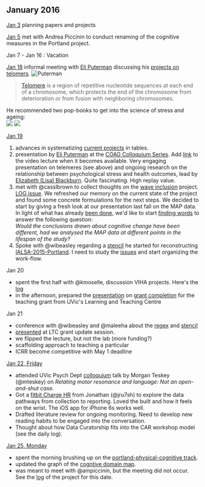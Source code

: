 ## January 2016

[Jan 3](https://github.com/andkov/about/blob/master/2016/log/jan/2016-01-03.md)  planning papers and projects

[Jan 5](https://github.com/IALSA/Portland-physical-cognitive/issues/3) met with Andrea Piccinin to conduct renaming of the cognitive measures in the Portland project. 

Jan 7 - Jan 16 : Vacation

[Jan 18]()   informal meeting with [Eli Puterman](http://profiles.ucsf.edu/eli.puterman) discussing his [projects on telomers](https://projectreporter.nih.gov/project_info_results.cfm?aid=8847776&icde=0). ![Puterman](http://profiles.ucsf.edu/profile/Modules/CustomViewPersonGeneralInfo/PhotoHandler.ashx?NodeID=366241&cachekey=f6fb65f4-6b1b-46ea-9786-5997190f5f49)   
> [Telomere](https://en.wikipedia.org/wiki/Telomere) is a region of repetitive nucleotide sequences at each end of a chromosome, which protects the end of the chromosome from deterioration or from fusion with neighboring chromosomes.

He recommended two pop-books to get into the science of stress and ageing:  
[![](http://ecx.images-amazon.com/images/I/518PbRACTQL._SX322_BO1,204,203,200_.jpg)](http://www.amazon.ca/Why-Zebras-Dont-Ulcers-Stress-Related/dp/0805073698)   [![](http://ecx.images-amazon.com/images/I/41R13evwgiL.jpg)](http://www.amazon.com/Stress-Less-Science-Rejuvenate-Bodyand/dp/1594630607) 


[Jan 19](https://github.com/andkov/about/blob/master/2016/log/jan/2016-01-19.md)  

1. advances in systematizing [current projects](https://github.com/andkov/about/blob/master/2016/log/jan/2016-01-19.md) in tables.   
2. presentation by [Eli Puterman](http://profiles.ucsf.edu/eli.puterman)    at the [COAG Colloquium Series](http://conferences.uvic.ca/index.php/coag/coagcs_spring2015). Add [link]() to the video lecture when it becomes available. Very engaging presentation on telemeres (see above) and ongoing research on the relationship between psychological stress and health outcomes, lead by [Elizabeth (Lisa) Blackburn](https://en.wikipedia.org/wiki/Elizabeth_Blackburn). Quite fascinating. High replay value.
3. met with @casslbrown to collect thoughts on the [wave inclusion](https://github.com/IALSA/wave-inclusion) project. [LOG issue](https://github.com/IALSA/wave-inclusion/issues/3). We refreshed our memory on the current state of the project and found some concrete formulations for the next steps. We decided to start by giving a fresh look at our presentation last fall on the MAP data. In light of what has already [been done](https://github.com/IALSA/wave-inclusion/blob/master/README.md), we'd like to start [finding words](https://github.com/IALSA/wave-inclusion/issues/4) to answer the following question:    
*Would the conclusions drawn about cognitive change have been different, had we analysed the MAP data at different points in the lifespan of the study?* 
4. Spoke with @wibeasley regarding a [stencil](https://github.com/IALSA/ialsa-2015-portland-stencil) he started for reconstructing [IALSA-2015-Portland](https://github.com/IALSA/IALSA-2015-Portland). I need to study the [issues]() and start organizing the work-flow. 


Jan 20 
 - spent the first half with @kmoselle, discussion VIHA projects. Here's the [log](https://github.com/IHACRU/VIHA-de-ID/issues/1)
 - in the afternoon, prepared the [presentation](http://htmlpreview.github.io/?https://github.com/andkov/psy532/blob/master/documentation/LTDG/LTC_UVic_21_Jan_2016.html) on [grant completion](https://github.com/andkov/psy532/blob/master/documentation/LTDG/LTC_UVic_21_Jan_2016.md) for the teaching grant from UVic's Learning and Teaching Centre

Jan 21
 - conference with @wibeasley and @maleeha about the [regex](https://github.com/wibeasley/regex-class-2015/issues/5) and [stencil](https://github.com/IALSA/ialsa-2015-portland-stencil/issues/12)  
 - [presented](https://github.com/andkov/psy532/blob/master/documentation/LTDG/LTC_UVic_21_Jan_2016.md) at LTC grant update session. 
  - we flipped the lecture, but not the lab (more funding?)  
  - scaffolding approach to teaching a particular   
  - ICRR become competitive with May 1 deadline  
  
[Jan 22, Friday](https://github.com/andkov/about/blob/master/2016/log/jan/2016-01-22.md)  

- attended UVic Psych Dept [colloquium](http://www.uvic.ca/socialsciences/psychology/graduate/brain-sciences/cabssem/) talk by Morgan Teskey (@mteskey) on *Relating motor resonance and language: Not an open-and-shut case*. 
- Got a [fitbit Charge HR](https://www.fitbit.com/ca/chargehr) from Jonathan (@jru7sh) to explore the data pathways from collection to reporting. Loved the built and how it feels on the wrist. The iOS app for iPhone 6s works well.
- Drafted literature review for ongoing monitoring. Need to develop new reading habits to be engaged into the conversation.  
- Thought about how Data Curatorship fits into the CAR workshop model (see the daily log).

[Jan 25, Monday](https://github.com/andkov/about/blob/master/2016/log/jan/2016-01-25.md)
- spent the morning brushing up on the [portland-physical-cognitive track](https://github.com/IALSA/Portland-physical-cognitive).  
- updated the graph of the [cogntive domain map](https://raw.githubusercontent.com/IALSA/Portland-physical-cognitive/master/analysis/model_space/cog_domain_map/domain_map-1.png).
- was meant to meet with @ampiccinin, but the meeting did not occur. See the [log](https://github.com/IALSA/Portland-physical-cognitive/issues/4) of the project for this date.   
